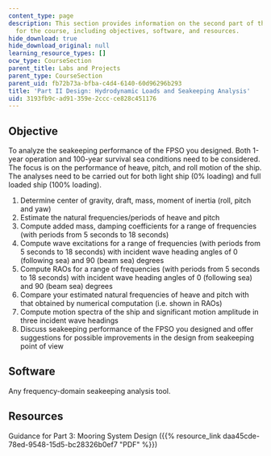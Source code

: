 ```yaml
---
content_type: page
description: This section provides information on the second part of the design project
  for the course, including objectives, software, and resources.
hide_download: true
hide_download_original: null
learning_resource_types: []
ocw_type: CourseSection
parent_title: Labs and Projects
parent_type: CourseSection
parent_uid: fb72b73a-bfba-c4d4-6140-60d96296b293
title: 'Part II Design: Hydrodynamic Loads and Seakeeping Analysis'
uid: 3193fb9c-ad91-359e-2ccc-ce828c451176
---
```


Objective
---------

To analyze the seakeeping performance of the FPSO you designed. Both 1-year operation and 100-year survival sea conditions need to be considered. The focus is on the performance of heave, pitch, and roll motion of the ship. The analyses need to be carried out for both light ship (0% loading) and full loaded ship (100% loading).

1.  Determine center of gravity, draft, mass, moment of inertia (roll, pitch and yaw)
2.  Estimate the natural frequencies/periods of heave and pitch
3.  Compute added mass, damping coefficients for a range of frequencies (with periods from 5 seconds to 18 seconds)
4.  Compute wave excitations for a range of frequencies (with periods from 5 seconds to 18 seconds) with incident wave heading angles of 0 (following sea) and 90 (beam sea) degrees
5.  Compute RAOs for a range of frequencies (with periods from 5 seconds to 18 seconds) with incident wave heading angles of 0 (following sea) and 90 (beam sea) degrees
6.  Compare your estimated natural frequencies of heave and pitch with that obtained by numerical computation (i.e. shown in RAOs)
7.  Compute motion spectra of the ship and significant motion amplitude in three incident wave headings
8.  Discuss seakeeping performance of the FPSO you designed and offer suggestions for possible improvements in the design from seakeeping point of view

Software
--------

Any frequency-domain seakeeping analysis tool.

Resources
---------

Guidance for Part 3: Mooring System Design ({{% resource_link daa45cde-78ed-9548-15d5-bc28326b0ef7 "PDF" %}})
